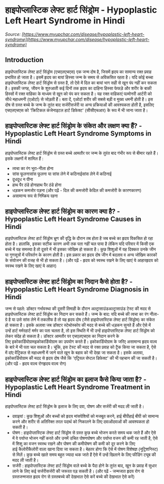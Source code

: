 # हाइपोप्लास्टिक लेफ्ट हार्ट सिंड्रोम - Hypoplastic Left Heart Syndrome in Hindi
_Source: [https://www.myupchar.com/disease/hypoplastic-left-heart-syndrome](https://www.myupchar.com/disease/hypoplastic-left-heart-syndrome)_

## Introduction
हाइपोप्लास्टिक लेफ्ट हार्ट सिंड्रोम (एचएलएचएस) एक जन्म दोष है, जिसमें हृदय का सामान्य रक्त प्रवाह प्रभावित हो जाता है। इसमें हृदय का बायां हिस्सा जन्म के समय से अविकसित रहता है। यदि कोई बच्चा हाइपोप्लास्टिक लेफ्ट हार्ट सिंड्रोम से ग्रस्त है, तो ऐसे में दिल का बायां भाग सही से खून पंप नहीं कर सकता है। इसकी जगह, जीवन के शुरुआती कई दिनों तक हृदय का दाहिना हिस्सा फेफड़े और शरीर के बाकी हिस्सों में रक्त वाहिका के माध्यम से खून को पंप कर सकता है। यह रक्त वाहिकाएं पल्मोनरी आर्टरी को सीधे महाधमनी (एओर्टा) से जोड़ती हैं। बता दें, एओर्टा शरीर की सबसे बड़ी व मुख्य धमनी होती है।
इस दोष से ग्रस्त बच्चे के जन्म के तुरंत बाद सर्जरीसर्जरी या अन्य प्रक्रियाओं की आवश्यकता होती है, इसलिए एचएलएचएस को 'क्रिटिकल कंजेनाइटल हार्ट डिफेक्ट' (सीसीएचआर) के रूप में भी जाना जाता है।

## हाइपोप्लास्टिक लेफ्ट हार्ट सिंड्रोम के संकेत और लक्षण क्या हैं? - Hypoplastic Left Heart Syndrome Symptoms in Hindi
हाइपोप्लास्टिक लेफ्ट हार्ट सिंड्रोम से ग्रस्त बच्चे आमतौर पर जन्म के तुरंत बाद गंभीर रूप से बीमार रहते हैं। इसके लक्षणों में शामिल हैं :
- त्वचा का रंग भूरा-नीला होना
- सांस फूलनासांस फूलना या सांस लेने में कठिनाईसांस लेने में कठिनाई
- दूधदूध न पीना
- हाथ पैर ठंडे होनाहाथ पैर ठंडे होना
- धड़कन कमजोर पड़ना (और पढ़ें - दिल की कमजोरी केदिल की कमजोरी के कारणकारण)
- असामान्य रूप से निष्क्रिय रहना

## हाइपोप्लास्टिक लेफ्ट हार्ट सिंड्रोम का कारण क्या है? - Hypoplastic Left Heart Syndrome Causes in Hindi
हाइपोप्लास्टिक लेफ्ट हार्ट सिंड्रोम भ्रूण की वृद्धि के दौरान तब होता है जब बच्चे का हृदय विकसित हो रहा होता है। हालांकि, इसका सटीक कारण अभी तक पता नहीं चल पाया है लेकिन यदि परिवार में किसी एक बच्चे में यह समस्या है तो दूसरे में भी इसका जोखिम हो सकता है।
कुछ शिशुओं में यह दिक्कत उनके जीन या गुणसूत्रों में परिवर्तन के कारण होती है। इस प्रकार का हृदय दोष जीन में बदलाव व अन्य जोखिम कारकों के संयोजन की वजह से भी हो सकता है।
(और पढ़ें - हृदय को स्वस्थ रखने के लिए खाएं ये आहारहृदय को स्वस्थ रखने के लिए खाएं ये आहार)

## हाइपोप्लास्टिक लेफ्ट हार्ट सिंड्रोम का निदान कैसे होता है? - Hypoplastic Left Heart Syndrome Diagnosis in Hindi
जन्म से पहले: डॉक्टर गर्भावस्था की दूसरी तिमाही के दौरान अल्ट्रासाउंडअल्ट्रासाउंड टेस्ट की मदद से हाइपोप्लास्टिक लेफ्ट हार्ट सिंड्रोम का निदान कर सकते हैं।
जन्म के बाद: यदि बच्चे की त्वचा का रंग नीला-ग्रे है या उसे सांस लेने में तकलीफ है तो यह हृदय दोष (जैसे हाइपोप्लास्टिक लेफ्ट हार्ट सिंड्रोम) का संकेत हो सकता है। इसके अलावा जब डॉक्टर स्टेथोस्कोप की मदद से बच्चे की धड़कन सुनते हैं और ऐसे में उन्हें हार्ट मर्मरहार्ट मर्मर का पता चलता है, तो इस स्थिति में भी उन्हें हाइपोप्लास्टिक लेफ्ट हार्ट सिंड्रोम को लेकर संदेह हो सकता है।
डॉक्टर आमतौर पर एचएलएचएस का निदान करने के लिए इकोकार्डियोग्रामइकोकार्डियोग्राम का उपयोग करते हैं। इकोकार्डियोग्राम के जरिए असामान्य हृदय वाल्व के बारे में भी पता चल सकता है।
चूंकि, इस टेस्ट की मदद से रक्त प्रवाह को ट्रैक किया जा सकता है, ऐसे में दांए वेंट्रिकल से महाधमनी में जाने वाले खून के बहाव को भी देखा जा सकता है। इसके अलावा, इकोकार्डियोग्राम की मदद से हृदय दोष जैसे कि 'एट्रियल सेप्टल डिफेक्ट' की भी पहचान की जा सकती है।
(और पढ़ें - हृदय वाल्व रोगहृदय वाल्व रोग)

## हाइपोप्लास्टिक लेफ्ट हार्ट सिंड्रोम का इलाज कैसे किया जाता है? - Hypoplastic Left Heart Syndrome Treatment in Hindi
हाइपोप्लास्टिक लेफ्ट हार्ट सिंड्रोम के इलाज के लिए दवा, पोषण और सर्जरी की मदद ली जाती है।​
- दवाइयां : कुछ शिशुओं और बच्चों को हृदय मांसपेशियों को मजबूत करने, हाई बीपीहाई बीपी को सामान्य करने और शरीर से अतिरिक्त तरल पदार्थ को निकालने के लिए दवाओंदवाओं की आवश्यकता हो सकती है।
- पोषण : हाइपोप्लास्टिक लेफ्ट हार्ट सिंड्रोम से ग्रस्त कुछ बच्चे भोजन करते समय थक जाते हैं और ऐसे में वे पर्याप्त भोजन नहीं करते और उनमें उचित पोषणपोषण और पर्याप्त वजन की कमी रह जाती है, ऐसे में शिशु का वजन स्वस्थ रखने और पोषण की कमीपोषण की कमी को दूर करने के लिए हाई कैलोरीकैलोरी वाला खाना दिया जा सकता है। बेहतर होगा कि ऐसे में पोषण विशेषज्ञ (नूट्रिशनिस्ट) से मिलें। कुछ बच्चे खाते समय बहुत ज्यादा थक जाते हैं ऐसे में उन्हें खिलाने के लिए फीडिंग ट्यूब की मदद ली जाती है।
- सर्जरी : हाइपोप्लास्टिक लेफ्ट हार्ट सिंड्रोम वाले बच्चे के पैदा होने के तुरंत बाद, खून के प्रवाह में सुधार लाने के लिए कई सर्जरीसर्जरी की जरूरत पड़ सकती है।
(और पढ़ें - जन्मजात हृदय रोग से ग्रस्तजन्मजात हृदय रोग से ग्रस्तबच्चे की देखभाल ऐसे करें बच्चे की देखभाल ऐसे करें)

